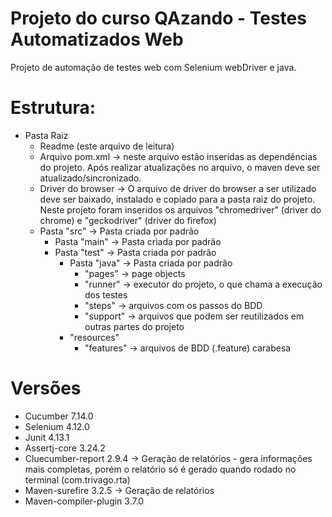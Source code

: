 # Projeto do curso QAzando - Testes Automatizados Web

Projeto de automação de testes web com Selenium webDriver e java.

# Estrutura:
  * Pasta Raiz
    * Readme (este arquivo de leitura)
    * Arquivo pom.xml -> neste arquivo estão inseridas as dependências do projeto. Após realizar atualizações no arquivo, o maven deve ser atualizado/sincronizado.
    * Driver do browser -> O arquivo de driver do browser a ser utilizado deve ser baixado, instalado e copiado para a pasta raiz do projeto. Neste projeto foram inseridos os arquivos "chromedriver" (driver do chrome) e "geckodriver" (driver do firefox)
    * Pasta "src" -> Pasta criada por padrão
      * Pasta "main" -> Pasta criada por padrão
      * Pasta "test" -> Pasta criada por padrão
        * Pasta "java" -> Pasta criada por padrão
          * "pages" -> page objects
          * "runner" -> executor do projeto, o que chama a execução dos testes
          * "steps" -> arquivos com os passos do BDD
          * "support" -> arquivos que podem ser reutilizados em outras partes do projeto
        * "resources"
          * "features" -> arquivos de BDD (.feature) carabesa

# Versões
- Cucumber 7.14.0
- Selenium 4.12.0
- Junit 4.13.1
- Assertj-core 3.24.2
- Cluecumber-report 2.9.4 -> Geração de relatórios - gera informações mais completas, porém o relatório só é gerado quando rodado no terminal (com.trivago.rta)
- Maven-surefire 3.2.5 -> Geração de relatórios
- Maven-compiler-plugin 3.7.0